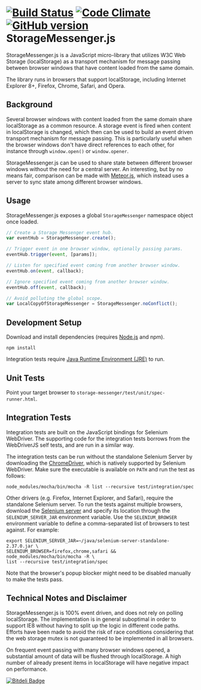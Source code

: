 [![Build Status](https://travis-ci.org/claudijo/storage-messenger.png?branch=master)](https://travis-ci.org/claudijo/storage-messenger) [![Code Climate](https://codeclimate.com/github/claudijo/storage-messenger.png)](https://codeclimate.com/github/claudijo/storage-messenger) [![GitHub version](https://badge.fury.io/gh/claudijo%2Fstorage-messenger.png)](http://badge.fury.io/gh/claudijo%2Fstorage-messenger)
StorageMessenger.js
===================
StorageMessenger.js is a JavaScript micro-library that utilizes W3C Web Storage (localStorage) as a transport mechanism for message passing between browser windows that have content loaded from the same domain.

The library runs in browsers that support localStorage, including Internet Explorer 8+, Firefox, Chrome, Safari, and Opera.

Background
----------
Several browser windows with content loaded from the same domain share localStorage as a common resource. A storage event is fired when content in localStorage is changed, which then can be used to build an event driven transport mechanism for message passing. This is particularly useful when the browser windows don't have direct references to each other, for instance through `window.open()` or `window.opener`.

StorageMessenger.js can be used to share state between different browser windows without the need for a central server. An interesting, but by no means fair, comparison can be made with [Meteor.js](http://www.meteor.com), which instead uses a server to sync state among different browser windows.

Usage
-----
StorageMessenger.js exposes a global `StorageMessenger` namespace object once loaded.

```js
// Create a Storage Messenger event hub.
var eventHub = StorageMessenger.create();

// Trigger event in one browser window, optionally passing params.
eventHub.trigger(event, [params]);

// Listen for specified event coming from another browser window.
eventHub.on(event, callback);

// Ignore specified event coming from another browser window.
eventHub.off(event, callback);

// Avoid polluting the global scope.
var LocalCopyOfStorageMessenger = StorageMessenger.noConflict();
```

Development Setup
-----------------
Download and install dependencies (requires [Node.js](http://nodejs.org/) and npm).

`npm install`

Integration tests require [Java Runtime Environment (JRE)](http://java.com/download) to run.

Unit Tests
----------
Point your target browser to `storage-messenger/test/unit/spec-runner.html`.

Integration Tests
-----------------
Integration tests are built on the JavaScript bindings for Selenium WebDriver. The supporting code for the integration tests borrows from the WebDriverJS self tests, and are run in a similar way.

The integration tests can be run without the standalone Selenium Server by downloading the [ChromeDriver](https://code.google.com/p/chromedriver/), which is natively supported by Selenium WebDriver. Make sure the executable is available on `PATH` and run the test as follows:

`node_modules/mocha/bin/mocha -R list --recursive test/integration/spec`

Other drivers (e.g. Firefox, Internet Explorer, and Safari), require the standalone Selenium server. To run the tests against multiple browsers, download the [Selenium server](https://code.google.com/p/selenium/downloads/list) and specify its location through the `SELENIUM_SERVER_JAR` environment variable. Use the `SELENIUM_BROWSER` environment variable to define a comma-separated list of browsers to test against. For example:

```
export SELENIUM_SERVER_JAR=~/java/selenium-server-standalone-2.37.0.jar \
SELENIUM_BROWSER=firefox,chrome,safari &&  node_modules/mocha/bin/mocha -R \
list --recursive test/integration/spec
```

Note that the browser's popup blocker might need to be disabled manually to make the tests pass.

Technical Notes and Disclaimer
------------------------------
StorageMessenger.js is 100% event driven, and does not rely on polling localStorage. The implementation is in general suboptimal in order to support IE8 without having to split up the logic in different code paths. Efforts have been made to avoid the risk of race conditions considering that the web storage mutex is not guaranteed to be implemented in all browsers.

On frequent event passing with many browser windows opened, a substantial amount of data will be flushed through localStorage. A high number of already present items in localStorage will have negative impact on performance.




[![Bitdeli Badge](https://d2weczhvl823v0.cloudfront.net/claudijo/storage-messenger/trend.png)](https://bitdeli.com/free "Bitdeli Badge")

